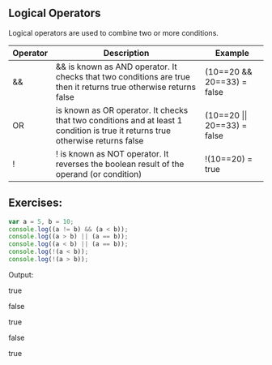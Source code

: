 ## Logical Operators

Logical operators are used to combine two or more conditions.


| Operator | Description | Example |
| -------- | ---------- | ---------- |
| && | && is known as AND operator.  It checks that two conditions are true then it returns true otherwise returns false | (10==20 && 20==33) = false |
| OR | is known as OR operator.  It checks that two conditions and at least 1 condition is true it returns true otherwise returns false |  (10==20 \|\| 20==33) = false|
| ! | ! is known as NOT operator. It reverses the boolean result of the operand (or condition) | !(10==20) = true |

## Exercises:
 
```javascript
var a = 5, b = 10;
console.log((a != b) && (a < b));
console.log((a > b) || (a == b));
console.log((a < b) || (a == b));
console.log(!(a < b));
console.log(!(a > b));
```
 
Output:

true

false

true

false

true
